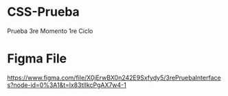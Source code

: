 # CSS-Prueba
Prueba 3re Momento 1re Ciclo

# Figma File
https://www.figma.com/file/X0jErwBX0n242E9Sxfydy5/3rePruebaInterfaces?node-id=0%3A1&t=lx83tlIkcPgAX7w4-1

